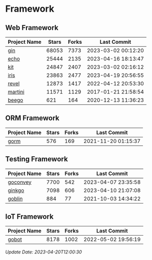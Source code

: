 # Framework

## Web Framework
| Project Name | Stars | Forks | Last Commit |
| ------------ | ----- | ----- | ----------- |
| [gin](https://github.com/gin-gonic/gin) | 68053 | 7373 | 2023-03-02 00:12:20 |
| [echo](https://github.com/labstack/echo) | 25444 | 2135 | 2023-04-16 18:13:47 |
| [kit](https://github.com/go-kit/kit) | 24847 | 2407 | 2023-03-02 02:16:12 |
| [iris](https://github.com/kataras/iris) | 23863 | 2477 | 2023-04-19 20:56:55 |
| [revel](https://github.com/revel/revel) | 12873 | 1417 | 2022-04-12 20:53:30 |
| [martini](https://github.com/go-martini/martini) | 11571 | 1129 | 2017-01-21 21:58:54 |
| [beego](https://github.com/astaxie/beego) | 621 | 164 | 2020-12-13 11:36:23 |

## ORM Framework
| Project Name | Stars | Forks | Last Commit |
| ------------ | ----- | ----- | ----------- |
| [gorm](https://github.com/jinzhu/gorm) | 576 | 169 | 2021-11-20 01:15:37 |

## Testing Framework
| Project Name | Stars | Forks | Last Commit |
| ------------ | ----- | ----- | ----------- |
| [goconvey](https://github.com/smartystreets/goconvey) | 7700 | 542 | 2023-04-07 23:35:58 |
| [ginkgo](https://github.com/onsi/ginkgo) | 7098 | 606 | 2023-04-10 21:07:08 |
| [goblin](https://github.com/franela/goblin) | 884 | 77 | 2021-10-03 14:34:22 |

## IoT Framework
| Project Name | Stars | Forks | Last Commit |
| ------------ | ----- | ----- | ----------- |
| [gobot](https://github.com/hybridgroup/gobot) | 8178 | 1002 | 2022-05-02 19:56:19 |

*Update Date: 2023-04-20T12:00:30*